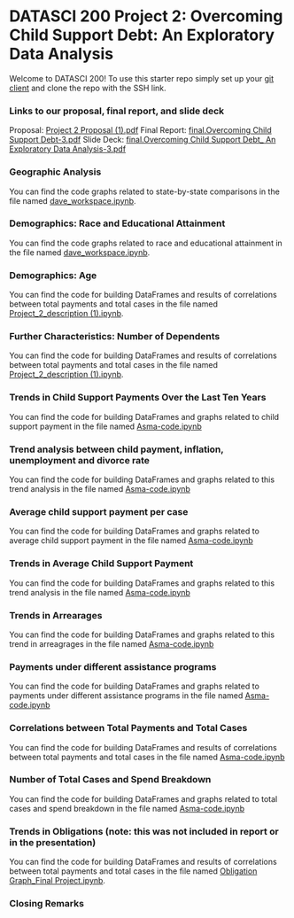 # DATASCI 200 Project 2: Overcoming Child Support Debt: An Exploratory Data Analysis

Welcome to DATASCI 200! To use this starter repo simply set up your [git client](https://docs.github.com/en/authentication/connecting-to-github-with-ssh) and clone the repo with the SSH link.

### Links to our proposal, final report, and slide deck
Proposal: [Project 2 Proposal (1).pdf](https://github.com/madfields17/Project2_Farooq_Russell_Fields/blob/main/Project%202%20Proposal%20(1).pdf)
Final Report: [final.Overcoming Child Support Debt-3.pdf]([https://github.com/madfields17/Project2_Farooq_Russell_Fields/blob/main/Overcoming%20Child%20Support%20Debt-2.pdf](https://github.com/madfields17/Project2_Farooq_Russell_Fields/blob/main/final.Overcoming%20Child%20Support%20Debt-3.pdf))
Slide Deck: [final.Overcoming Child Support Debt_ An Exploratory Data Analysis-3.pdf](https://github.com/madfields17/Project2_Farooq_Russell_Fields/blob/main/final.Overcoming%20Child%20Support%20Debt_%20An%20Exploratory%20Data%20Analysis-3.pdf)

### Geographic Analysis
You can find the code graphs related to state-by-state comparisons in the file named [dave_workspace.ipynb](https://github.com/madfields17/Project2_Farooq_Russell_Fields/blob/main/dave_workspace.ipynb).

### Demographics: Race and Educational Attainment
You can find the code graphs related to race and educational attainment in the file named [dave_workspace.ipynb](https://github.com/madfields17/Project2_Farooq_Russell_Fields/blob/main/dave_workspace.ipynb).

### Demographics: Age
You can find the code for building DataFrames and results of correlations between total payments and total cases in the file named [Project_2_description (1).ipynb](https://github.com/madfields17/Project2_Farooq_Russell_Fields/blob/main/Project_2_description%20(1).ipynb).

### Further Characteristics: Number of Dependents
You can find the code for building DataFrames and results of correlations between total payments and total cases in the file named [Project_2_description (1).ipynb](https://github.com/madfields17/Project2_Farooq_Russell_Fields/blob/main/Project_2_description%20(1).ipynb).

###  Trends in Child Support Payments Over the Last Ten Years
You can find the code for building DataFrames and graphs related to child support payment in the file named [Asma-code.ipynb](https://github.com/madfields17/Project2_Farooq_Russell_Fields/blob/main/readme.md?plain=1)

### Trend analysis between child payment, inflation, unemployment and divorce rate
You can find the code for building DataFrames and graphs related to this trend analysis in the file named [Asma-code.ipynb](https://github.com/madfields17/Project2_Farooq_Russell_Fields/blob/main/readme.md?plain=1)

### Average child support payment per case
You can find the code for building DataFrames and graphs related to average child support payment in the file named [Asma-code.ipynb](https://github.com/madfields17/Project2_Farooq_Russell_Fields/blob/main/readme.md?plain=1)

### Trends in Average Child Support Payment 
You can find the code for building DataFrames and graphs related to this trend analysis in the file named [Asma-code.ipynb](https://github.com/madfields17/Project2_Farooq_Russell_Fields/blob/main/readme.md?plain=1)

### Trends in Arrearages
You can find the code for building DataFrames and graphs related to this trend in arreagrages in the file named [Asma-code.ipynb](https://github.com/madfields17/Project2_Farooq_Russell_Fields/blob/main/readme.md?plain=1)

### Payments under different assistance programs
You can find the code for building DataFrames and graphs related to payments under different assistance programs in the file named [Asma-code.ipynb](https://github.com/madfields17/Project2_Farooq_Russell_Fields/blob/main/readme.md?plain=1)

### Correlations between Total Payments and Total Cases
You can find the code for building DataFrames and results of correlations between total payments and total cases in the file named [Asma-code.ipynb](https://github.com/madfields17/Project2_Farooq_Russell_Fields/blob/main/readme.md?plain=1)

### Number of Total Cases and Spend Breakdown
You can find the code for building DataFrames and graphs related to total cases and spend breakdown in the file named [Asma-code.ipynb](https://github.com/madfields17/Project2_Farooq_Russell_Fields/blob/main/readme.md?plain=1)

### Trends in Obligations (note: this was not included in report or in the presentation)
You can find the code for building DataFrames and results of correlations between total payments and total cases in the file named [Obligation Graph_Final Project.ipynb](https://github.com/madfields17/Project2_Farooq_Russell_Fields/blob/main/Obligation%20Graph_Final%20Project.ipynb).

### Closing Remarks

